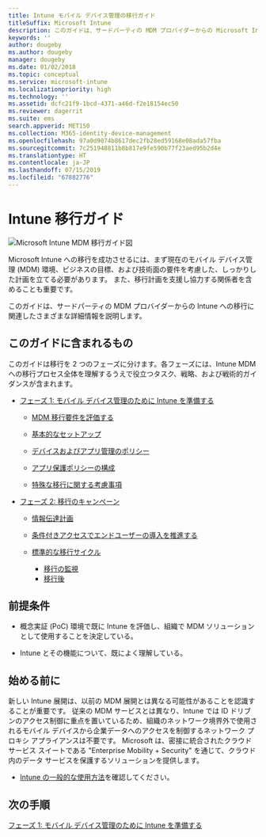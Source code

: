 ```yaml
---
title: Intune モバイル デバイス管理の移行ガイド
titleSuffix: Microsoft Intune
description: このガイドは、サードパーティの MDM プロバイダーからの Microsoft Intune への移行に関連したさまざまな詳細情報を説明します。
keywords: ''
author: dougeby
ms.author: dougeby
manager: dougeby
ms.date: 01/02/2018
ms.topic: conceptual
ms.service: microsoft-intune
ms.localizationpriority: high
ms.technology: ''
ms.assetid: dcfc21f9-1bcd-4371-a46d-f2e18154ec50
ms.reviewer: dagerrit
ms.suite: ems
search.appverid: MET150
ms.collection: M365-identity-device-management
ms.openlocfilehash: 97a0d9074b8617dec2fb28ed59168e08ada57fba
ms.sourcegitcommit: 7c251948811b8b817e9fe590b77f23aed95b2d4e
ms.translationtype: HT
ms.contentlocale: ja-JP
ms.lasthandoff: 07/15/2019
ms.locfileid: "67882776"
---
```

# <a name="intune-migration-guide"></a>Intune 移行ガイド

![Microsoft Intune MDM 移行ガイド図](./media/MDM-migration-guide-art.PNG)

Microsoft Intune への移行を成功させるには、まず現在のモバイル デバイス管理 (MDM) 環境、ビジネスの目標、および技術面の要件を考慮した、しっかりした計画を立てる必要があります。 また、移行計画を支援し協力する関係者を含めることも重要です。

このガイドは、サードパーティの MDM プロバイダーからの Intune への移行に関連したさまざまな詳細情報を説明します。

## <a name="whats-included-in-this-guide"></a>このガイドに含まれるもの

このガイドは移行を 2 つのフェーズに分けます。各フェーズには、Intune MDM への移行プロセス全体を理解するうえで役立つタスク、戦略、および戦術的ガイダンスが含まれます。

- [フェーズ 1: モバイル デバイス管理のために Intune を準備する](migration-guide-prepare.md)

  - [MDM 移行要件を評価する](migration-guide-prepare.md#assess-mdm-requirements)

  - [基本的なセットアップ](migration-guide-setup.md)

  - [デバイスおよびアプリ管理のポリシー](migration-guide-configure-policies.md)

  - [アプリ保護ポリシーの構成](migration-guide-app-protection-policies.md)

  - [特殊な移行に関する考慮事項](migration-guide-considerations.md)

- [フェーズ 2: 移行のキャンペーン](migration-guide-campaign.md)

  - [情報伝達計画](migration-guide-communication-plan.md)

  - [条件付きアクセスでエンドユーザーの導入を推進する](migration-guide-drive-adoption.md)

  - [標準的な移行サイクル](migration-guide-cycle.md)
    - [移行の監視](migration-guide-cycle.md#monitoring-migration)
    - [移行後](migration-guide-cycle.md#post-migration)

## <a name="assumptions"></a>前提条件

- 概念実証 (PoC) 環境で既に Intune を評価し、組織で MDM ソリューションとして使用することを決定している。

- Intune とその機能について、既によく理解している。

## <a name="before-you-begin"></a>始める前に

新しい Intune 展開は、以前の MDM 展開とは異なる可能性があることを認識することが重要です。 従来の MDM サービスとは異なり、Intune では ID ドリブンのアクセス制御に重点を置いているため、組織のネットワーク境界外で使用されるモバイル デバイスから企業データへのアクセスを制御するネットワーク プロキシ アプライアンスは不要です。 Microsoft は、密接に統合されたクラウド サービス スイートである "Enterprise Mobility + Security" を通じて、クラウド内のデータ サービスを保護するソリューションを提供します。

- [Intune の一般的な使用方法](common-scenarios.md)を確認してください。

## <a name="next-steps"></a>次の手順

[フェーズ 1: モバイル デバイス管理のために Intune を準備する](migration-guide-prepare.md)
